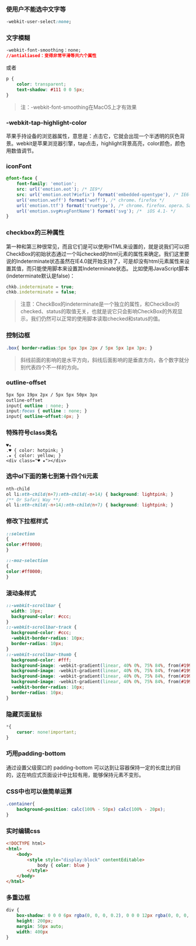 ### 使用户不能选中文字等


```css
-webkit-user-select:none;
```

### 文字模糊

```css
-webkit-font-smoothing：none;
//antialiased：变得非常平滑等共六个属性
```
或者

```css
p {
    color: transparent;
    text-shadow: #111 0 0 5px;
}
```


 >注：-webkit-font-smoothing在MacOS上才有效果

### -webkit-tap-highlight-color

苹果手持设备的浏览器属性，意思是：点击它，它就会出现一个半透明的灰色背景。webkit是苹果浏览器引擎，tap点击，highlight背景高亮，color颜色，颜色用数值调节。

### iconFont


```css
@font-face {
    font-family: 'emotion';
    src: url('emotion.eot'); /* IE9*/
    src: url('emotion.eot?#iefix') format('embedded-opentype'), /* IE6-IE8 */
    url('emotion.woff') format('woff'), /* chrome、firefox */
    url('emotion.ttf') format('truetype'), /* chrome、firefox、opera、Safari, Android, iOS 4.2+*/
    url('emotion.svg#svgFontName') format('svg'); /*  iOS 4.1- */
}
```


### checkbox的三种属性

第一种和第三种很常见，而且它们是可以使用HTML来设置的，就是说我们可以把CheckBox的初始状态通过一个叫checked的html元素的属性来确定。我们这里要说的Indeterminate状态虽然在IE4.0就开始支持了，可是却没有html元素属性来设置其值，而只能使用脚本来设置其Indeterminate状态。 
    比如使用JavaScript脚本(indeterminate默认是false)：
    

```js
chkb.indeterminate = true;
chkb.indeterminate = false;
```


> 注意：CheckBox的indeterminate是一个独立的属性，和CheckBox的checked、status的取值无关，也就是说它只会影响CheckBox的外观显示，我们仍然可以正常的使用脚本读取checked和status的值。

### 控制边框

```css
.box{ border-radius:5px 5px 3px 2px / 5px 5px 1px 3px; }
```

> 斜线前面的影响的是水平方向，斜线后面影响的是垂直方向，各个数字就分别代表四个不一样的方向。

### outline-offset

```css
5px 5px 19px 2px / 5px 5px 50px 3px
outline-offset
input{ outline : none; }
input:focus { outline : none; }
input{ outline-offset:4px; }
```

### 特殊符号class类名
```
♥★ 
.♥ { color: hotpink; } 
.★ { color: yellow; }
<div class="♥ ★"></div>
```
### 选中ol下面的第七到第十四个li元素

```css
nth-child
ol li:nth-child(n+7):nth-child(-n+14) { background: lightpink; } 
/** Or Safari Way **/
ol li:nth-child(-n+14):nth-child(n+7) { background: lightpink; }
```
### 修改下拉框样式


```css
::selection
{
color:#ff0000;
}

::-moz-selection
{
color:#ff0000;
}
```

### 滚动条样式

```css
::-webkit-scrollbar {
  width: 10px;
  background-color: #ccc;
}
::-webkit-scrollbar-track {
  background-color: #ccc;
  -webkit-border-radius: 10px;
  border-radius: 10px;
}
::-webkit-scrollbar-thumb {
  background-color: #fff;
  background-image: -webkit-gradient(linear, 40% 0%, 75% 84%, from(#19911d), color-stop(0.6, #54de5d), to(#4d9c41));
  background-image: -webkit-gradient(linear, 40% 0%, 75% 84%, from(#19911d), color-stop(0.6, #54de5d), to(#4d9c41));
  background-image: -webkit-gradient(linear, 40% 0%, 75% 84%, from(#19911d), color-stop(0.6, #54de5d), to(#4d9c41));
  background-image: -webkit-gradient(linear, 40% 0%, 75% 84%, from(#19911d), color-stop(0.6, #54de5d), to(#4d9c41));
  -webkit-border-radius: 10px;
  border-radius: 10px;
}
```

### 隐藏页面鼠标

```css
*{
    cursor: none!important;
}
```

### 巧用padding-bottom
通过设置父级窗口的 padding-bottom 可以达到让容器保持一定的长度比的目的，这在响应式页面设计中比较有用，能够保持元素不变形。

### CSS中也可以做简单运算

```css
.container{
	background-position: calc(100% - 50px) calc(100% - 20px);
}
```

### 实时编辑css

```html
<!DOCTYPE html>
<html>
    <body>
        <style style="display:block" contentEditable>
        	body { color: blue }
        </style>
    </body>
</html>
```

### 多重边框

```css
div {
    box-shadow: 0 0 0 6px rgba(0, 0, 0, 0.2), 0 0 0 12px rgba(0, 0, 0, 0.2), 0 0 0 18px rgba(0, 0, 0, 0.2), 0 0 0 24px rgba(0, 0, 0, 0.2);
    height: 200px;
    margin: 50px auto;
    width: 400px
}
```


